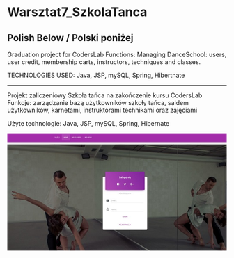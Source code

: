 # Warsztat7_SzkolaTanca
Polish Below / Polski poniżej
--------
Graduation project for CodersLab
Functions: Managing DanceSchool: users, user credit, membership carts, instructors, techniques and classes.

TECHNOLOGIES USED: Java, JSP, mySQL, Spring, Hibertnate

--------
Projekt zaliczeniowy Szkoła tańca na zakończenie kursu CodersLab
Funkcje: zarządzanie bazą użytkowników szkoły tańca, saldem użytkowników, karnetami, instruktorami technikami oraz zajęciami

Użyte technologie: Java, JSP, mySQL, Spring, Hibernate

![](images/demo.jpg)
